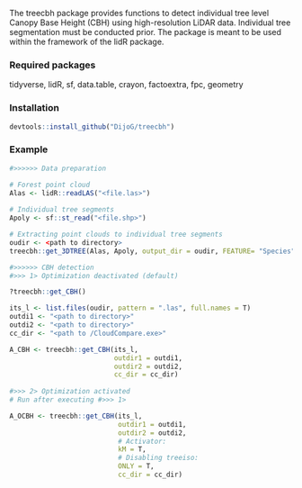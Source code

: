 
The treecbh package provides functions to detect individual tree level Canopy Base Height (CBH) using high-resolution LiDAR data. Individual tree segmentation must be conducted prior. The package is meant to be used within the framework of the lidR package. 

### Required packages

tidyverse, lidR, sf, data.table, crayon, factoextra, fpc, geometry

### Installation

```r
devtools::install_github("DijoG/treecbh")
```
### Example

```r
#>>>>>> Data preparation

# Forest point cloud
Alas <- lidR::readLAS("<file.las>") 
  
# Individual tree segments
Apoly <- sf::st_read("<file.shp>") 

# Extracting point clouds to individual tree segments
oudir <- <path to directory>
treecbh::get_3DTREE(Alas, Apoly, output_dir = oudir, FEATURE= "Species")

#>>>>>> CBH detection
#>>> 1> Optimization deactivated (default)

?treecbh::get_CBH()

its_l <- list.files(oudir, pattern = ".las", full.names = T)
outdi1 <- "<path to directory>"
outdi2 <- "<path to directory>"
cc_dir <- "<path to /CloudCompare.exe>"

A_CBH <- treecbh::get_CBH(its_l,
                          outdir1 = outdi1,
                          outdir2 = outdi2,
                          cc_dir = cc_dir)
                 
#>>> 2> Optimization activated
# Run after executing #>>> 1>

A_OCBH <- treecbh::get_CBH(its_l,
                           outdir1 = outdi1,
                           outdir2 = outdi2,
                           # Activator:
                           kM = T,  
                           # Disabling treeiso:
                           ONLY = T,
                           cc_dir = cc_dir)
```


